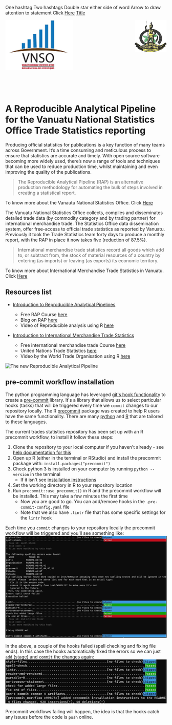 One hashtag
Two hashtags
Double star either side of word
Arrow to draw attention to statement
Click [Here](link)
[Title](link)


<img align="left" src="images/vnso_logo.png" width=42%> <img align="right" src="images/vangov_logo.png">

<br><br><br><br><br><br><br><br><br><br><br><br><br>

# A Reproducible Analytical Pipeline for the Vanuatu National Statistics Office Trade Statistics reporting&nbsp;

Producing official statistics for publications is a key function of many teams across Government. It’s a time consuming and meticulous process to ensure that statistics are accurate and timely. With open source software becoming more widely used, there’s now a range of tools and techniques that can be used to reduce production time, whilst maintaining and even improving the quality of the publications.  

> The Reproducible Analytical Pipeline (RAP) is an alternative production methodology for automating the bulk of steps involved in creating a statistical report. 

To know more about the Vanautu National Statistics Office. Click [Here](https://vnso.gov.vu)

The Vanuatu National Statistics Office collects, compiles and disseminates detailed trade data (by commodity category and by trading partner) for international merchandise trade. The Statistics Office data dissemination system, offer free-access to official trade statistics as reported by Vanuatu. Previously it took the Trade Statistics team forty days to produce a monthly report, with the RAP in place it now takes five (reduction of 87.5%). 

> International merchandise trade statistics record all goods which add to, or subtract from, the stock of material resources of a country by entering (as imports) or leaving (as exports) its economic territory.

To know more about International Merchandise Trade Statistics in Vanuatu. Click [Here](https://vnso.gov.vu/index.php/en/statistics-by-topic/trade)

## Resources list
- [Introduction to Reproducible Analytical Pipelines](https://ukgovdatascience.github.io/rap_companion/)
    * Free RAP Course [here](https://www.udemy.com/course/reproducible-analytical-pipelines/) 
    * Blog on RAP [here](https://dataingovernment.blog.gov.uk/2017/03/27/reproducible-analytical-pipeline/)
    * Video of Reproducible analysis using R [here](https://www.youtube.com/watch?v=qvPDE4ppAns) 

- [Introduction to International Merchandise Trade Statistics](https://www.oecd.org/sdd/its/international-merchandise-trade-statistics.htm)
    * Free international merchandise trade Course [here](https://www.unsdglearn.org/courses/e-learning-on-international-merchandise-trade-statistics/) 
    * United Nations Trade Statistics [here](https://unstats.un.org/unsd/trade/default.asp)
    * Video by the World Trade Organisation using R [here](https://www.youtube.com/watch?v=kHQJkeOxAKM) 

![The new Reproducible Analytical Pipeline](images/NewPipeline.png)

## pre-commit workflow installation

The python programming language has leveraged [git's hook functionality](https://git-scm.com/book/en/v2/Customizing-Git-Git-Hooks) to create a [pre-commit](https://pre-commit.com/) library. It's a library that allows us to select particular hooks (tasks) that will be triggered every time we `commit` changes to our repository locally. The R [precommit](https://lorenzwalthert.github.io/precommit/index.html) package was created to help R users have the same functionality. There are many [python](https://pre-commit.com/hooks.html) and [R](https://lorenzwalthert.github.io/precommit/articles/available-hooks.html) that are tailored to these languages.

The current trades statistics repository has been set up with an R precommit workflow, to install it follow these steps:

1. Clone the repository to your local computer if you haven't already - see [help documentation for this](https://docs.github.com/en/repositories/creating-and-managing-repositories/cloning-a-repository)
2. Open up R (either in the terminal or RStudio) and install the precommit package with: `install.packages("precommit")`
3. Check python 3 is installed on your computer by running `python --version` in the terminal
    - If it isn't see [installation instructions](https://realpython.com/installing-python/)
4. Set the working directory in R to your repository location
5. Run `precommit::use_precommit()` in R and the precommit workflow will be installed. This may take a few minutes the first time
    - Now you are good to go. You can add/remove hooks in the `.pre-commit-config.yaml` file
    - Note that we also have `.lintr` file that has some specific settings for the `lintr` hook

Each time you `commit` changes to your repository locally the precommit workflow will be triggered and you'll see something like:
![precommit fail](images/pre-commit_fail.jpg)

In the above, a couple of the hooks failed (spell checking and fixing file ends). In this case the hooks automatically fixed the errors so we can just `add` (stage) and `commit` the changes again:
![precommit pass](images/pre-commit_pass.jpg)

Precommit workflows failing will happen, the idea is that the hooks catch any issues before the code is `push` online.

